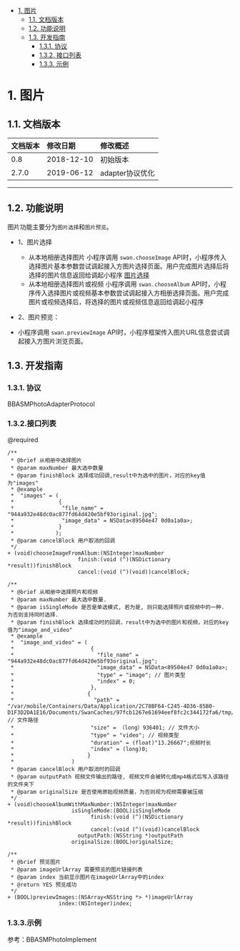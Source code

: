 <!-- TOC -->

- [1. 图片](#1-图片)
    - [1.1. 文档版本](#11-文档版本)
    - [1.2. 功能说明](#12-功能说明)
    - [1.3. 开发指南](#13-开发指南)
        - [1.3.1. 协议](#131-协议)
        - [1.3.2. 接口列表](#132-接口列表)
        - [1.3.3. 示例](#132-示例)

<!-- /TOC -->
# 1. 图片

## 1.1. 文档版本

|文档版本|修改日期|修改概述|
|:--|:--|:--|
|0.8|2018-12-10|初始版本|
|2.7.0|2019-06-12|adapter协议优化|

--------------------------
## 1.2. 功能说明

图片功能主要分为`图片选择`和`图片预览`。

* 1、图片选择
    * 从本地相册选择图片
    小程序调用 `swan.chooseImage` API时，小程序传入选择图片基本参数尝试调起接入方图片选择页面。用户完成图片选择后将选择的图片信息返回给调起小程序
      [图片选择](https://smartprogram.baidu.com/docs/develop/api/media_image/#swan-chooseImage/)
    * 从本地相册选择图片或视频
     小程序调用 `swan.chooseAlbum` API时，小程序传入选择图片或视频基本参数尝试调起接入方相册选择页面。用户完成图片或视频选择后，将选择的图片或视频信息返回给调起小程序

* 2、图片预览：
 * 小程序调用 `swan.previewImage` API时，小程序框架传入图片URL信息尝试调起接入方图片浏览页面。

## 1.3. 开发指南


### 1.3.1. 协议
BBASMPhotoAdapterProtocol
### 1.3.2.接口列表

@required 

```
/**
 * @brief 从相册中选择图片
 * @param maxNumber 最大选中数量
 * @param finishBlock 选择成功回调,result中为选中的图片，对应的key值为"images"
 * @example
 *  "images" = (
 *              {
 *               "file_name" = "944a932e48dc0ac877fd64d420e5bf93original.jpg";
 *               "image_data" = NSData<89504e47 0d0a1a0a>;
 *              }
 *             );
 * @param cancelBlock 用户取消的回调
 */
+ (void)chooseImageFromAlbum:(NSInteger)maxNumber
                      finish:(void (^)(NSDictionary *result))finishBlock
                      cancel:(void (^)(void))cancelBlock;

/**
 * @brief 从相册中选择照片和视频
 * @param maxNumber 最大选中数量.
 * @param isSingleMode 是否是单选模式, 若为是, 则只能选择照片或视频中的一种. 为否则支持同时选择.
 * @param finishBlock 选择成功时的回调，result中为选中的图片和视频，对应的key值为"image_and_video"
 * @example
 *  "image_and_video" = (
 *                        {
 *                          "file_name" = "944a932e48dc0ac877fd64d420e5bf93original.jpg";
 *                          "image_data" = NSData<89504e47 0d0a1a0a>;
 *                          "type" = "image"; // 图片类型
 *                          "index" = 0;
 *                        },
 *                       {
 *                         "path" =           "/var/mobile/Containers/Data/Application/2C78BF64-C245-4D36-85B0-D1F3D2DA1E16/Documents/SwanCaches/97fcb1267e61694eef8fc2c344172fa6/tmp/98c4f7a8b0a87d77270cbeb07f706282.mp4"; // 文件路径
 *                        "size" = （long）936401; // 文件大小
 *                        "type" = "video"; // 视频类型
 *                        "duration" = (float)"13.26667";视频时长
 *                        "index" = (long)0;
 *                       }
 *                  )
 * @param cancelBlock 用户取消时的回调
 * @param outputPath 视频文件输出的路径, 视频文件会被转化成mp4格式后写入该路径的文件夹下
 * @param originalSize 是否使用原始视频质量，为否则视为视频需要被压缩
 */
+ (void)chooseAlbumWithMaxNumber:(NSInteger)maxNumber
                    isSingleMode:(BOOL)isSingleMode
                          finish:(void (^)(NSDictionary *result))finishBlock
                          cancel:(void (^)(void))cancelBlock
                      outputPath:(NSString *)outputPath
                    originalSize:(BOOL)originalSize;

/**
 * @brief 预览图片
 * @param imageUrlArray 需要预览的图片链接列表
 * @param index 当前显示图片在imageUrlArray中的index
 * @return YES 预览成功
 */
+ (BOOL)previewImages:(NSArray<NSString *> *)imageUrlArray
                index:(NSInteger)index;
```

### 1.3.3.示例
参考：BBASMPhotoImplement


